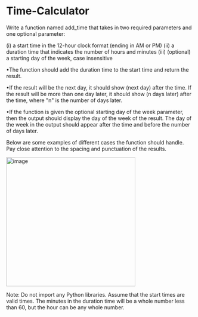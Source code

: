 # Time-Calculator

Write a function named add_time that takes in two required parameters and one optional parameter:

(i) a start time in the 12-hour clock format (ending in AM or PM)
(ii) a duration time that indicates the number of hours and minutes
(iii) (optional) a starting day of the week, case insensitive

•The function should add the duration time to the start time and return the result.

•If the result will be the next day, it should show (next day) after the time. If the result will be more than one day later, it should show (n days later) after the time, where "n" is the number of days later.

•If the function is given the optional starting day of the week parameter, then the output should display the day of the week of the result. The day of the week in the output should appear after the time and before the number of days later.

Below are some examples of different cases the function should handle. Pay close attention to the spacing and punctuation of the results.

<img width="346" alt="image" src="https://github.com/gogetteranushka/Time-Calculator/assets/109903993/ed700d2c-14ef-4fac-9ad1-f523bd3a2d6e">

Note: Do not import any Python libraries. Assume that the start times are valid times. The minutes in the duration time will be a whole number less than 60, but the hour can be any whole number.

